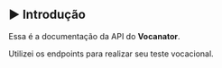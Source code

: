 ## ▶️ Introdução

Essa é a documentação da API do **Vocanator**.

Utilizei os endpoints para realizar seu teste vocacional.
